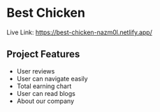 # Best Chicken

Live Link: https://best-chicken-nazm0l.netlify.app/

## Project Features
- User reviews
- User can navigate easily
- Total earning chart
- User can read blogs
- About our company